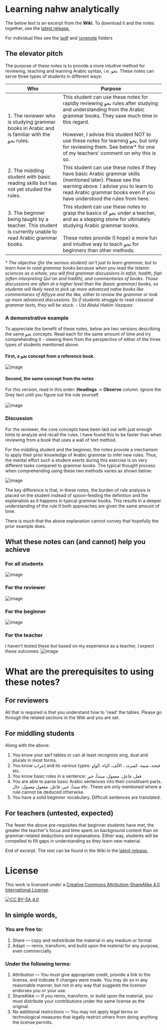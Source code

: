# Learning nahw analytically


The below text is an excerpt from the **Wiki**. To download it and the notes together, see the [latest release.](https://github.com/zahidsyed/learning-nahw-analytically/releases/latest) 

For individual files see the [\pdf](https://github.com/zahidsyed/learning-nahw-analytically/tree/main/pdf) and [\onenote](https://github.com/zahidsyed/learning-nahw-analytically/tree/main/onenote) folders

## The elevator pitch

The purpose of these notes is to provide a more intuitive method for reviewing, teaching and learning Arabic syntax, i.e. نحو. These notes can serve three types of students in different ways:

| Who                                                                                                        | Purpose                                                                                                                                                                                                                                                                                                                                 |
|------------------------------------------------------------------------------------------------------------|-----------------------------------------------------------------------------------------------------------------------------------------------------------------------------------------------------------------------------------------------------------------------------------------------------------------------------------------|
| 1. The reviewer who is studying grammar books in Arabic and is familiar with the نحو rules.                                                   | This student can use these notes for rapidly reviewing نحو rules after studying and understanding from the Arabic grammar books. They save much time in this regard. <br> <br> However, I advise this student NOT to use these notes for learning نحو, but only for reviewing them. See below* for one of my teachers' comment on why this is so. |
| 2. The middling student with basic reading skills but has not yet studied the rules.                                                             | This student can use these notes if they have basic Arabic grammar skills (mentioned later). Please see the warning above. I advise you to learn to read Arabic grammar books even if you have understood the rules from here.                                                                                                          |
| 3. The beginner being taught by a teacher. This student is currently unable to read Arabic grammar books.  | This student can use these notes to grasp the basics of نحو under a teacher, and as a stepping stone for ultimately studying Arabic grammar books.<br> <br> These notes provide (I hope) a more fun and intuitive way to teach نحو for beginners than other methods.                                                                             |

_* The objective (for the serious student) isn't just to learn grammar, but to learn how to read grammar books because when you read the Islamic sciences as a whole, you will find grammar discussions in tafsir, hadith, fiqh (often interpreting Qur'an and hadith), and commentaries of books. Those discussions are often at a higher level than the (basic grammar) books, so students will likely need to pick up more advanced nahw books like commentaries of Alfiyya and the like, either to review the grammar or look up more advanced discussions. So if students struggle to read classical grammar texts, they will be stuck. - Ust Abdul Hakim Vazquez_

### A demonstrative example
To appreciate the benefit of these notes, below are two versions describing the same نحو concepts. Read each for the same amount of time and try comprehending it - viewing them from the perspective of either of the three types of students mentioned above.

#### First, a نحو concept from a reference book.
![image](https://user-images.githubusercontent.com/5341129/191884515-d3bfacfd-9a82-4331-a162-d721cb472297.png)

#### Second, the same concept from the notes
For this version, read in this order: **Headings** → **Observe** column. Ignore the Grey text until you figure out the rule yourself. <br> <br> 
![image](https://user-images.githubusercontent.com/5341129/191884627-1f600a79-4b93-480f-b93d-09d8d3030e10.png)

### Discussion
For the reviewer, the core concepts have been laid out with just enough hints to analyze and recall the rules. I have found this to be faster than when reviewing from a book that uses a wall of text method.

For the middling student and the beginner, the notes provide a mechanism to apply their prior knowledge of Arabic grammar to infer new rules. Thus, the mental effort such a student exerts during this exercise is on very different tasks compared to grammar books. The typical thought process when comprehending using these two methods varies as shown below:

![image](https://user-images.githubusercontent.com/5341129/193292533-4ca2c69a-3d00-4793-935c-8374c0a59b0b.png)


The key difference is that, in these notes, the burden of rule analysis is placed on the student instead of spoon-feeding the definition and the explanation as it happens in typical grammar books. This results in a deeper understanding of the rule if both approaches are given the same amount of time.

There is much that the above explanation cannot convey that hopefully the prior example does. 

## What these notes can (and cannot) help you achieve
### For all students
![image](https://user-images.githubusercontent.com/5341129/193293011-0cc49cb8-dfe5-4174-ad60-2ae9cce2c262.png)

### For the reviewer
![image](https://user-images.githubusercontent.com/5341129/193294128-a8b3726a-4f10-42e2-9b49-7e42e7a70976.png)


### For the beginner
![image](https://user-images.githubusercontent.com/5341129/193293260-399bcff0-647c-4712-ab4c-9c8bd9f1d1b4.png)

### For the teacher
I haven't tested these but based on my experience as a teacher, I expect these outcomes:
![image](https://user-images.githubusercontent.com/5341129/193293399-462fc1f8-8a95-4514-9e66-b7777c979a5e.png)

# What are the prerequisites to using these notes?
## For reviewers
All that is required is that you understand how to 'read' the tables. Please go through the related sections in the Wiki and you are set.

## For middling students
Along with the above:
1. You know your sarf tables or can at least recognize sing, dual and plurals in most forms.
2. You know إعراب and its various types: فتحة، ضمة، كسرة، ، الألف، الياء، الواو etc.
3. You know basic roles in a sentence: فعل، فاعل، مفعول، مبتدأ، خبر
4. You are able to parse basic Arabic sentences into their constituent parts. مبتدأ، خبر، فاعل، مفعول معمول، حال etc. These are only mentioned where a rule cannot be deduced otherwise.
5. You have a solid beginner vocabulary. Difficult sentences are translated.

## For teachers (untested, expected)
The fewer the above pre-requisites that beginner students have met, the greater the teacher's focus and time spent on background content than on grammar-related deductions and explanations. Either way, students will be compelled to fill gaps in understanding as they learn new material.

End of excerpt. The rest can be found in the Wiki in the [latest release.](https://github.com/zahidsyed/learning-nahw-analytically/releases/latest)

# License
This work is licensed under a
[Creative Commons Attribution-ShareAlike 4.0 International License][cc-by-sa].

[![CC BY-SA 4.0][cc-by-sa-image]][cc-by-sa]

[cc-by-sa]: http://creativecommons.org/licenses/by-sa/4.0/
[cc-by-sa-image]: https://licensebuttons.net/l/by-sa/4.0/88x31.png
[cc-by-sa-shield]: https://img.shields.io/badge/License-CC%20BY--SA%204.0-lightgrey.svg

## In simple words,
### You are free to:
1. Share — copy and redistribute the material in any medium or format
2. Adapt — remix, transform, and build upon the material
for any purpose, even commercially.

### Under the following terms:
1. Attribution — You must give appropriate credit, provide a link to the license, and indicate if changes were made. You may do so in any reasonable manner, but not in any way that suggests the licensor endorses you or your use.
2. ShareAlike — If you remix, transform, or build upon the material, you must distribute your contributions under the same license as the original.
3. No additional restrictions — You may not apply legal terms or technological measures that legally restrict others from doing anything the license permits.

